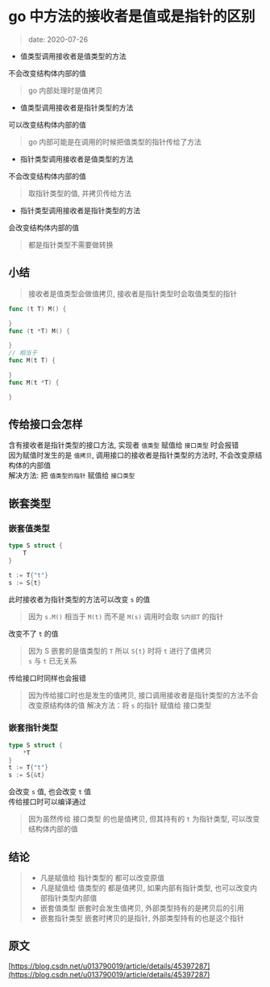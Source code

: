 # go 中方法的接收者是值或是指针的区别

> date: 2020-07-26

- 值类型调用接收者是值类型的方法

不会改变结构体内部的值

> go 内部处理时是值拷贝

- 值类型调用接收者是指针类型的方法

可以改变结构体内部的值  

> go 内部可能是在调用的时候把值类型的指针传给了方法

- 指针类型调用接收者是值类型的方法

不会改变结构体内部的值

> 取指针类型的值, 并拷贝传给方法

- 指针类型调用接收者是指针类型的方法

会改变结构体内部的值

> 都是指针类型不需要做转换

## 小结

> 接收者是值类型会做值拷贝, 接收者是指针类型时会取值类型的指针

```go
func (t T) M() {

}
func (t *T) M() {

}
// 相当于
func M(t T) {

}
func M(t *T) {

}
```

## 传给接口会怎样

含有接收者是指针类型的接口方法, 实现者 `值类型` 赋值给 `接口类型` 时会报错  
因为赋值时发生的是 `值拷贝`, 调用接口的接收者是指针类型的方法时, 不会改变原结构体的内部值  
解决方法: 把 `值类型的指针` 赋值给 `接口类型`

## 嵌套类型

### 嵌套值类型

```go
type S struct {
    T
}

t := T{"t"}
s := S{t}
```

此时接收者为指针类型的方法可以改变 `s` 的值

> 因为 `s.M()` 相当于 `M(t)` 而不是 `M(s)`
> 调用时会取 `S内部T` 的指针

改变不了 `t` 的值  

> 因为 S 嵌套的是值类型的 `T` 所以 `S{t}` 时将 `t` 进行了值拷贝  
> `s` 与 `t` 已无关系

传给接口时同样也会报错

> 因为传给接口时也是发生的值拷贝, 接口调用接收者是指针类型的方法不会改变原结构体的值
> 解决方法：将 `s` 的指针 赋值给 接口类型

### 嵌套指针类型

```go
type S struct {
    *T
}
t := T{"t"}
s := S{&t}
```

会改变 `s` 值, 也会改变 `t` 值  
传给接口时可以编译通过

> 因为虽然传给 接口类型 的也是值拷贝, 但其持有的 `t` 为指针类型, 可以改变结构体内部的值

## 结论

> - 凡是赋值给 指针类型的 都可以改变原值  
> - 凡是赋值给 值类型的 都是值拷贝, 如果内部有指针类型, 也可以改变内部指针类型内部值
> - 嵌套值类型 嵌套时会发生值拷贝, 外部类型持有的是拷贝后的引用
> - 嵌套指针类型 嵌套时拷贝的是指针, 外部类型持有的也是这个指针

## 原文

[https://blog.csdn.net/u013790019/article/details/45397287](https://blog.csdn.net/u013790019/article/details/45397287)
